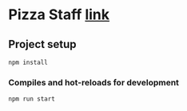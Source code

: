 # Pizza Staff [link](https://evgeniyl0.github.io/pizza-staff/)

## Project setup
```
npm install
```

### Compiles and hot-reloads for development
```
npm run start
```